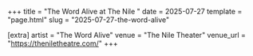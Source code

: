 +++
title = "The Word Alive at The Nile "
date = 2025-07-27
template = "page.html"
slug = "2025-07-27-the-word-alive"

[extra]
artist = "The Word Alive"
venue = "The Nile Theater"
venue_url = "https://theniletheatre.com/"
+++

